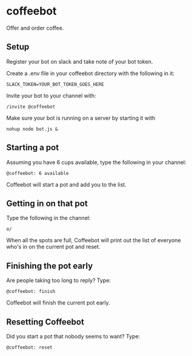 # coffeebot
Offer and order coffee.

## Setup

Register your bot on slack and take note of your bot token.

Create a .env file in your coffeebot directory with the following in it:

    SLACK_TOKEN=YOUR_BOT_TOKEN_GOES_HERE

Invite your bot to your channel with:

    /invite @coffeebot
    
Make sure your bot is running on a server by starting it with

    nohup node bot.js &
    
## Starting a pot

Assuming you have 6 cups available, type the following in your channel:

    @coffeebot: 6 available
    
Coffeebot will start a pot and add you to the list.

## Getting in on that pot

Type the following in the channel:

    o/

When all the spots are full, Coffeebot will print out the list of everyone who's in on the current pot and reset.

## Finishing the pot early

Are people taking too long to reply?  Type:

    @coffeebot: finish

Coffeebot will finish the current pot early.

## Resetting Coffeebot

Did you start a pot that nobody seems to want?  Type:

    @coffeebot: reset
